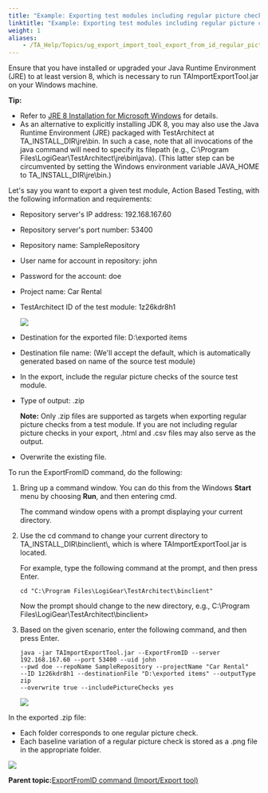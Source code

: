 ```yaml
--- 
title: "Example: Exporting test modules including regular picture checks"
linktitle: "Example: Exporting test modules including regular picture checks"
weight: 1
aliases: 
    - /TA_Help/Topics/ug_export_import_tool_export_from_id_regular_picture_checks.html
---
```


Ensure that you have installed or upgraded your Java Runtime Environment \(JRE\) to at least version 8, which is necessary to run TAImportExportTool.jar on your Windows machine.

**Tip:**

-   Refer to [JRE 8 Installation for Microsoft Windows](http://docs.oracle.com/javase/8/docs/technotes/guides/install/windows_jre_install.html#CHDEDHAJ) for details.
-   As an alternative to explicitly installing JDK 8, you may also use the Java Runtime Environment \(JRE\) packaged with TestArchitect at TA\_INSTALL\_DIR\\jre\\bin. In such a case, note that all invocations of the java command will need to specify its filepath \(e.g., C:\\Program Files\\LogiGear\\TestArchitect\\jre\\bin\\java\). \(This latter step can be circumvented by setting the Windows environment variable JAVA\_HOME to TA\_INSTALL\_DIR\\jre\\bin.\)

Let's say you want to export a given test module, Action Based Testing, with the following information and requirements:

-   Repository server's IP address: 192.168.167.60
-   Repository server's port number: 53400
-   Repository name: SampleRepository
-   User name for account in repository: john
-   Password for the account: doe
-   Project name: Car Rental
-   TestArchitect ID of the test module: 1z26kdr8h1

    ![](/images//Images/obtain_ID_item.png)

-   Destination for the exported file: D:\\exported items
-   Destination file name: \(We'll accept the default, which is automatically generated based on name of the source test module\)
-   In the export, include the regular picture checks of the source test module.
-   Type of output: .zip

    **Note:** Only .zip files are supported as targets when exporting regular picture checks from a test module. If you are not including regular picture checks in your export, .html and .csv files may also serve as the output.

-   Overwrite the existing file.

To run the ExportFromID command, do the following:

1.  Bring up a command window. You can do this from the Windows **Start** menu by choosing **Run**, and then entering cmd.

    The command window opens with a prompt displaying your current directory.

2.  Use the cd command to change your current directory to TA\_INSTALL\_DIR\\binclient\\, which is where TAImportExportTool.jar is located.

    For example, type the following command at the prompt, and then press Enter.

    ```
    cd "C:\Program Files\LogiGear\TestArchitect\binclient"
    ```

    Now the prompt should change to the new directory, e.g., C:\\Program Files\\LogiGear\\TestArchitect\\binclient\>

3.  Based on the given scenario, enter the following command, and then press Enter.

    ```
    java -jar TAImportExportTool.jar --ExportFromID --server 192.168.167.60 --port 53400 --uid john 
    --pwd doe --repoName SampleRepository --projectName "Car Rental" 
    --ID 1z26kdr8h1 --destinationFile "D:\exported items" --outputType zip 
    --overwrite true --includePictureChecks yes
    ```

    ![](/images//Images/TA_Export_Import_tool_ExportFromID_regular_picture_check.png)


In the exported .zip file:

-   Each folder corresponds to one regular picture check.
-   Each baseline variation of a regular picture check is stored as a .png file in the appropriate folder.

![](/images//Images/TA_Export_Import_tool_ExportFromPath_regular_picture_checks_result.png)

**Parent topic:**[ExportFromID command \(Import/Export tool\)](/TA_Help/Topics/ug_export_import_tool_export_from_id.html)

